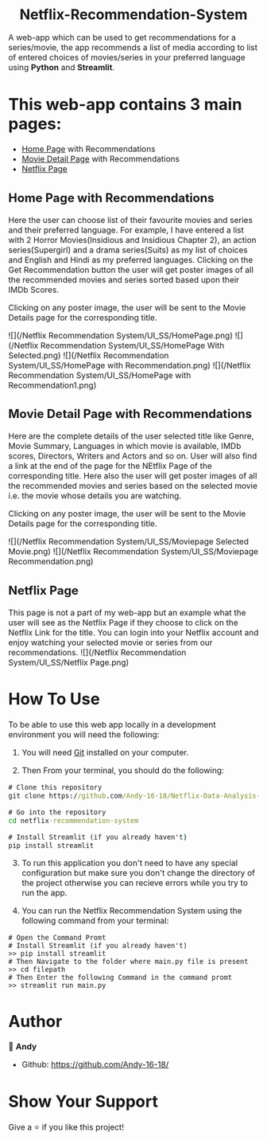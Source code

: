 <h1 align="center">Netflix-Recommendation-System</h1>
<p><font size="3">
A web-app which can be used to get recommendations for a series/movie, the app recommends a list of media according to list of entered choices of movies/series in your preferred language using <strong>Python</strong> and <strong>Streamlit</strong>.
</p>

 # This web-app contains 3 main pages:
- [Home Page](#home-page) with Recommendations
- [Movie Detail Page](#movie-detail-page)  with Recommendations
- [Netflix Page](#netflix-page)

## Home Page with Recommendations
Here the user can choose list of their favourite movies and series and their preferred language. For example, I have entered a list with 2 Horror Movies(Insidious and Insidious Chapter 2), an action series(Supergirl) and a drama series(Suits) as my list of choices and English and Hindi as my preferred languages.
Clicking on the Get Recommendation button the user will get poster images of all the recommended movies and series sorted based upon their IMDb Scores.

Clicking on any poster image, the user will be sent to the Movie Details page for the corresponding title.

![](/Netflix Recommendation System/UI_SS/HomePage.png)
![](/Netflix Recommendation System/UI_SS/HomePage With Selected.png)
![](/Netflix Recommendation System/UI_SS/HomePage with Recommendation.png)
![](/Netflix Recommendation System/UI_SS/HomePage with Recommendation1.png)

## Movie Detail Page with Recommendations
Here are the complete details of the user selected title like Genre, Movie Summary, Languages in which movie is available, IMDb scores, Directors, Writers and Actors and so on. User will also find a link at the end of the page for the NEtflix Page of the corresponding title. 
Here also the user will get poster images of all the recommended movies and series based on the selected movie i.e. the movie whose details you are watching.

Clicking on any poster image, the user will be sent to the Movie Details page for the corresponding title.

![](/Netflix Recommendation System/UI_SS/Moviepage Selected Movie.png)
![](/Netflix Recommendation System/UI_SS/Moviepage Recommendation.png)

## Netflix Page
This page is not a part of my web-app but an example what the user will see as the Netflix Page if they choose to click on the Netflix Link for the title.
You can login into your Netflix account and enjoy watching your selected movie or series from our recommendations.
![](/Netflix Recommendation System/UI_SS/Netflix Page.png)

# How To Use

To be able to use this web app locally in a development environment you will need the following:

1) You will need [Git](https://git-scm.com) installed on your computer.

2) Then From your terminal, you should do the following:

```cmd
# Clone this repository
git clone https://github.com/Andy-16-18/Netflix-Data-Analysis-and-Recommendations-System.git

# Go into the repository
cd netflix-recommendation-system

# Install Streamlit (if you already haven't)
pip install streamlit

```
3) To run this application you don't need to have any special configuration but make sure you don't change the directory of the project otherwise you can recieve errors while you try to run the app.

4) You can run the Netflix Recommendation System using the following command from your terminal:

```
# Open the Command Promt
# Install Streamlit (if you already haven't)
>> pip install streamlit
# Then Navigate to the folder where main.py file is present
>> cd filepath
# Then Enter the following Command in the command promt
>> streamlit run main.py
```

# Author

👤 **Andy**
- Github: https://github.com/Andy-16-18/

# Show Your Support 

Give a ⭐️ if you like this project!
